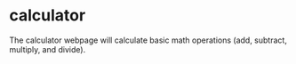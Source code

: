 # calculator

The calculator webpage will calculate basic math operations (add, subtract, multiply, and divide).